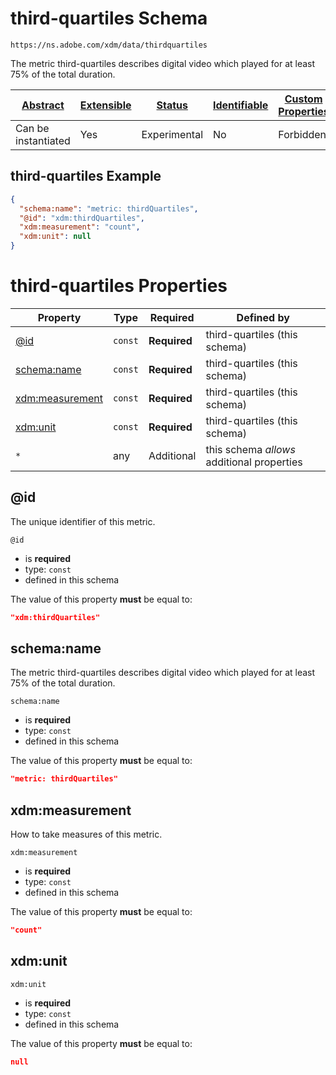 
# third-quartiles Schema

```
https://ns.adobe.com/xdm/data/thirdquartiles
```

The metric third-quartiles describes digital video which played for at least 75% of the total duration.

| [Abstract](../../abstract.md) | [Extensible](../../extensions.md) | [Status](../../status.md) | [Identifiable](../../id.md) | [Custom Properties](../../extensions.md) | [Additional Properties](../../extensions.md) | Defined In |
|-------------------------------|-----------------------------------|---------------------------|-----------------------------|------------------------------------------|----------------------------------------------|------------|
| Can be instantiated | Yes | Experimental | No | Forbidden | Permitted | [data/thirdquartiles.schema.json](data/thirdquartiles.schema.json) |

## third-quartiles Example
```json
{
  "schema:name": "metric: thirdQuartiles",
  "@id": "xdm:thirdQuartiles",
  "xdm:measurement": "count",
  "xdm:unit": null
}
```

# third-quartiles Properties

| Property | Type | Required | Defined by |
|----------|------|----------|------------|
| [@id](#@id) | `const` | **Required** | third-quartiles (this schema) |
| [schema:name](#schemaname) | `const` | **Required** | third-quartiles (this schema) |
| [xdm:measurement](#xdmmeasurement) | `const` | **Required** | third-quartiles (this schema) |
| [xdm:unit](#xdmunit) | `const` | **Required** | third-quartiles (this schema) |
| `*` | any | Additional | this schema *allows* additional properties |

## @id

The unique identifier of this metric.

`@id`
* is **required**
* type: `const`
* defined in this schema

The value of this property **must** be equal to:

```json
"xdm:thirdQuartiles"
```





## schema:name

The metric third-quartiles describes digital video which played for at least 75% of the total duration.

`schema:name`
* is **required**
* type: `const`
* defined in this schema

The value of this property **must** be equal to:

```json
"metric: thirdQuartiles"
```





## xdm:measurement

How to take measures of this metric.

`xdm:measurement`
* is **required**
* type: `const`
* defined in this schema

The value of this property **must** be equal to:

```json
"count"
```





## xdm:unit


`xdm:unit`
* is **required**
* type: `const`
* defined in this schema

The value of this property **must** be equal to:

```json
null
```




